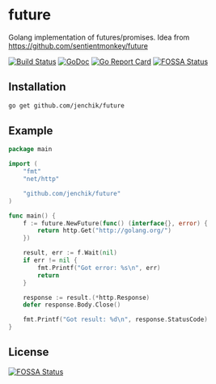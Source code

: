# future
Golang implementation of futures/promises. Idea from https://github.com/sentientmonkey/future

[![Build Status](https://travis-ci.org/jenchik/future.svg)](https://travis-ci.org/jenchik/future)
[![GoDoc](https://godoc.org/github.com/jenchik/future?status.svg)](https://godoc.org/github.com/jenchik/future)
[![Go Report Card](https://goreportcard.com/badge/github.com/jenchik/future)](https://goreportcard.com/report/github.com/jenchik/future)
[![FOSSA Status](https://app.fossa.io/api/projects/git%2Bgithub.com%2Fjenchik%2Ffuture.svg?type=shield)](https://app.fossa.io/projects/git%2Bgithub.com%2Fjenchik%2Ffuture?ref=badge_shield)

Installation
------------

```bash
go get github.com/jenchik/future
```

Example
-------
```go
package main

import (
	"fmt"
	"net/http"

	"github.com/jenchik/future"
)

func main() {
	f := future.NewFuture(func() (interface{}, error) {
		return http.Get("http://golang.org/")
	})

	result, err := f.Wait(nil)
	if err != nil {
		fmt.Printf("Got error: %s\n", err)
		return
	}

	response := result.(*http.Response)
	defer response.Body.Close()

	fmt.Printf("Got result: %d\n", response.StatusCode)
}
```


## License
[![FOSSA Status](https://app.fossa.io/api/projects/git%2Bgithub.com%2Fjenchik%2Ffuture.svg?type=large)](https://app.fossa.io/projects/git%2Bgithub.com%2Fjenchik%2Ffuture?ref=badge_large)